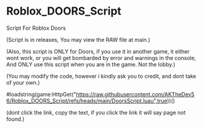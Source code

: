 # Roblox_DOORS_Script
Script For Roblox Doors

(Script is in releases, You may view the RAW file at main.)

(Also, this script is ONLY for Doors, if you use it in another game, it either wont work, or you will get bombarded by error and warnings in the console, And ONLY use this script when you are in the game. Not the lobby.)

(You may modify the code, however i kindly ask you to credit, and dont take of your own.)

#loadstring(game:HttpGet("https://raw.githubusercontent.com/AKTheDev56/Roblox_DOORS_Script/refs/heads/main/DoorsScript.luau",true))()

(dont click the link, copy the text, if you click the link it will say page not found.)
